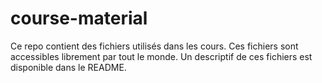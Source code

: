 # course-material
Ce repo contient des fichiers utilisés dans les cours. Ces fichiers sont accessibles librement par tout le monde. Un descriptif de ces fichiers est disponible dans le README.
